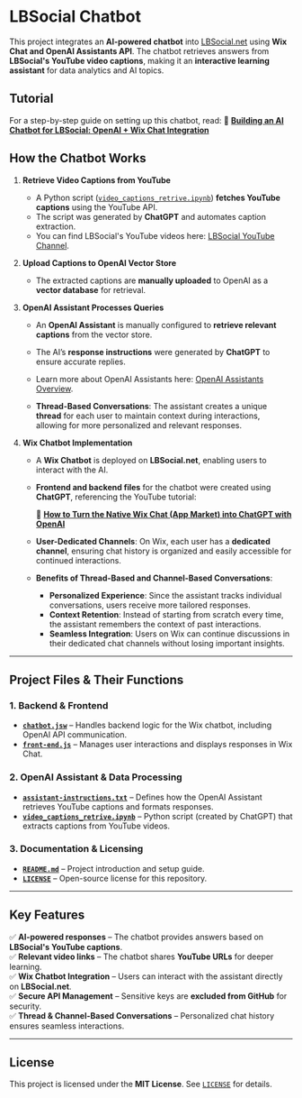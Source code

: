 # **LBSocial Chatbot**  

This project integrates an **AI-powered chatbot** into [LBSocial.net](https://lbsocial.net) using **Wix Chat and OpenAI Assistants API**. The chatbot retrieves answers from **LBSocial's YouTube video captions**, making it an **interactive learning assistant** for data analytics and AI topics.  

## **Tutorial**

For a step-by-step guide on setting up this chatbot, read: 📌 **[Building an AI Chatbot for LBSocial: OpenAI + Wix Chat Integration](https://www.lbsocial.net/post/building-an-ai-chatbot-for-lbsocial-openai-wix-chat-integration)**

## **How the Chatbot Works**  

1. **Retrieve Video Captions from YouTube**  
   - A Python script ([`video_captions_retrive.ipynb`](video_captions_retrive.ipynb)) **fetches YouTube captions** using the YouTube API.  
   - The script was generated by **ChatGPT** and automates caption extraction.  
   - You can find LBSocial's YouTube videos here: [LBSocial YouTube Channel](https://www.youtube.com/channel/UCwtRYX-OsUj4VHLic2XQYog).  

2. **Upload Captions to OpenAI Vector Store**  
   - The extracted captions are **manually uploaded** to OpenAI as a **vector database** for retrieval.  

3. **OpenAI Assistant Processes Queries**  
   - An **OpenAI Assistant** is manually configured to **retrieve relevant captions** from the vector store.  
   - The AI’s **response instructions** were generated by **ChatGPT** to ensure accurate replies.  
   - Learn more about OpenAI Assistants here: [OpenAI Assistants Overview](https://platform.openai.com/docs/assistants/overview).  
   
   - **Thread-Based Conversations**: The assistant creates a unique **thread** for each user to maintain context during interactions, allowing for more personalized and relevant responses.  
   
4. **Wix Chatbot Implementation**  
   - A **Wix Chatbot** is deployed on **LBSocial.net**, enabling users to interact with the AI.  
   - **Frontend and backend files** for the chatbot were created using **ChatGPT**, referencing the YouTube tutorial:  

     📌 **[How to Turn the Native Wix Chat (App Market) into ChatGPT with OpenAI](https://www.youtube.com/watch?v=2Vn5fQjx4Y8&t=690s)**  
   
   - **User-Dedicated Channels**: On Wix, each user has a **dedicated channel**, ensuring chat history is organized and easily accessible for continued interactions.  
   
   - **Benefits of Thread-Based and Channel-Based Conversations**:  
     - **Personalized Experience**: Since the assistant tracks individual conversations, users receive more tailored responses.  
     - **Context Retention**: Instead of starting from scratch every time, the assistant remembers the context of past interactions.  
     - **Seamless Integration**: Users on Wix can continue discussions in their dedicated chat channels without losing important insights.  
   
---

## **Project Files & Their Functions**  

### **1. Backend & Frontend**  
- **[`chatbot.jsw`](chatbot.jsw)** – Handles backend logic for the Wix chatbot, including OpenAI API communication.  
- **[`front-end.js`](front-end.js)** – Manages user interactions and displays responses in Wix Chat.  

### **2. OpenAI Assistant & Data Processing**  
- **[`assistant-instructions.txt`](assistant-instructions.txt)** – Defines how the OpenAI Assistant retrieves YouTube captions and formats responses.  
- **[`video_captions_retrive.ipynb`](video_captions_retrive.ipynb)** – Python script (created by ChatGPT) that extracts captions from YouTube videos.  

### **3. Documentation & Licensing**  
- **[`README.md`](README.md)** – Project introduction and setup guide.  
- **[`LICENSE`](LICENSE)** – Open-source license for this repository.  

---

## **Key Features**  

✅ **AI-powered responses** – The chatbot provides answers based on **LBSocial's YouTube captions**.  
✅ **Relevant video links** – The chatbot shares **YouTube URLs** for deeper learning.  
✅ **Wix Chatbot Integration** – Users can interact with the assistant directly on **LBSocial.net**.  
✅ **Secure API Management** – Sensitive keys are **excluded from GitHub** for security.  
✅ **Thread & Channel-Based Conversations** – Personalized chat history ensures seamless interactions.  

---

## **License**  

This project is licensed under the **MIT License**. See [`LICENSE`](LICENSE) for details.  


